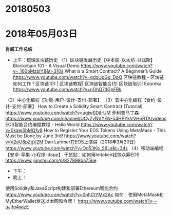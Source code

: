 # 20180503

# 2018年05月03日
**肖威工作总结**
- 上午：梳理区块链历史
（1）区块链发展历史【中本聪-以太坊-以瓯斯】
Blockchain 101 - A Visual Demo
https://www.youtube.com/watch?v=_160oMzblY8&t=310s
What is a Smart Contract? A Beginner’s Guide
https://www.youtube.com/watch?v=qdoUpGg_DpQ
区块链教程 - 区块链如何工作？区块链101 | 区块链教程| 区块链智能合约| 区块链培训| Edureka
https://www.youtube.com/watch?v=nGhQ7dGpFBk

（2）中心化编程【功能-用户-设计-支付-部署】
（3）去中心化编程【合约-设计-支付-部署】
How to Create a Solidity Smart Contract (Tutorial)
https://www.youtube.com/watch?v=ugjwSDjI-UM
菲利普马丁森
https://www.youtube.com/channel/UCyZyNVYEN-54HPYkVVHnRTA/videos
EOS智能合约编程教程 - Hello World
https://www.youtube.com/watch?v=0kawSbMQ1v8
How to Register Your EOS Tokens Using MetaMask - This Must be Done by June 3rd!
https://www.youtube.com/watch?v=V2oU8pZgV2M
Dan Larimer在EOS上演讲（2018年3月20日）
https://www.youtube.com/watch?v=Od53Kg_S6Ls&t=34s
（4）移动端编程【安卓-苹果-小程序-dapp】
干货贴：如何用Imtoken钱包众筹EOS
https://www.jianshu.com/p/827898ba756e
- 下午：
- 晚上：

使用Solidity和JavaScript构建和部署Ethereum智能合约
https://www.youtube.com/watch?v=0phCtYMx2Ac
如何：使用MetaMask和MyEtherWallet发送以太网和令牌！
https://www.youtube.com/watch?v=-uJjfn4wizE
